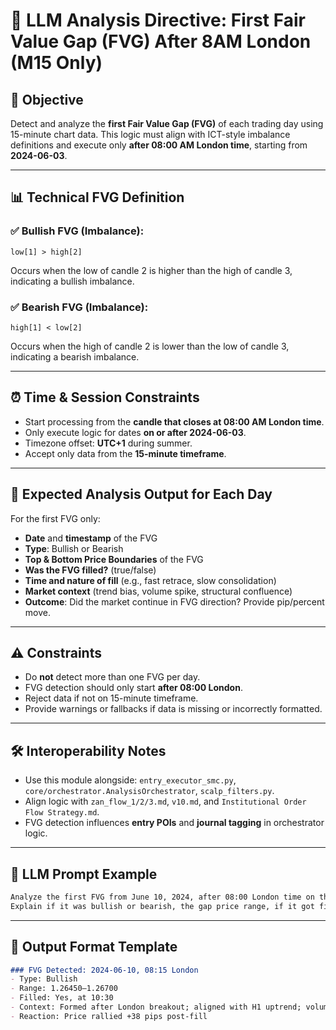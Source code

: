 
# 🧠 LLM Analysis Directive: First Fair Value Gap (FVG) After 8AM London (M15 Only)

## 🎯 Objective
Detect and analyze the **first Fair Value Gap (FVG)** of each trading day using 15-minute chart data. This logic must align with ICT-style imbalance definitions and execute only **after 08:00 AM London time**, starting from **2024-06-03**.

---

## 📊 Technical FVG Definition

### ✅ Bullish FVG (Imbalance):
```
low[1] > high[2]
```
Occurs when the low of candle 2 is higher than the high of candle 3, indicating a bullish imbalance.

### ✅ Bearish FVG (Imbalance):
```
high[1] < low[2]
```
Occurs when the high of candle 2 is lower than the low of candle 3, indicating a bearish imbalance.

---

## ⏰ Time & Session Constraints

- Start processing from the **candle that closes at 08:00 AM London time**.
- Only execute logic for dates **on or after 2024-06-03**.
- Timezone offset: **UTC+1** during summer.
- Accept only data from the **15-minute timeframe**.

---

## 📐 Expected Analysis Output for Each Day

For the first FVG only:

- **Date** and **timestamp** of the FVG
- **Type**: Bullish or Bearish
- **Top & Bottom Price Boundaries** of the FVG
- **Was the FVG filled?** (true/false)
- **Time and nature of fill** (e.g., fast retrace, slow consolidation)
- **Market context** (trend bias, volume spike, structural confluence)
- **Outcome**: Did the market continue in FVG direction? Provide pip/percent move.

---

## ⚠️ Constraints

- Do **not** detect more than one FVG per day.
- FVG detection should only start **after 08:00 London**.
- Reject data if not on 15-minute timeframe.
- Provide warnings or fallbacks if data is missing or incorrectly formatted.

---

## 🛠️ Interoperability Notes

- Use this module alongside: `entry_executor_smc.py`, `core/orchestrator.AnalysisOrchestrator`, `scalp_filters.py`.
- Align logic with `zan_flow_1/2/3.md`, `v10.md`, and `Institutional Order Flow Strategy.md`.
- FVG detection influences **entry POIs** and **journal tagging** in orchestrator logic.

---

## 🧠 LLM Prompt Example

```markdown
Analyze the first FVG from June 10, 2024, after 08:00 London time on the 15m chart. 
Explain if it was bullish or bearish, the gap price range, if it got filled, and the market reaction.
```

---

## 🔄 Output Format Template
```markdown
### FVG Detected: 2024-06-10, 08:15 London
- Type: Bullish
- Range: 1.26450–1.26700
- Filled: Yes, at 10:30
- Context: Formed after London breakout; aligned with H1 uptrend; volume confirmed.
- Reaction: Price rallied +38 pips post-fill
```
